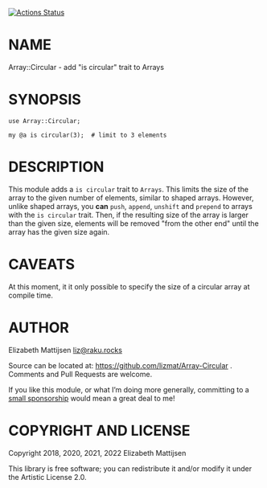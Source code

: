 [![Actions Status](https://github.com/lizmat/Array-Circular/workflows/test/badge.svg)](https://github.com/lizmat/Array-Circular/actions)

NAME
====

Array::Circular - add "is circular" trait to Arrays

SYNOPSIS
========

    use Array::Circular;

    my @a is circular(3);  # limit to 3 elements

DESCRIPTION
===========

This module adds a `is circular` trait to `Arrays`. This limits the size of the array to the given number of elements, similar to shaped arrays. However, unlike shaped arrays, you **can** `push`, `append`, `unshift` and `prepend` to arrays with the `is circular` trait. Then, if the resulting size of the array is larger than the given size, elements will be removed "from the other end" until the array has the given size again.

CAVEATS
=======

At this moment, it it only possible to specify the size of a circular array at compile time.

AUTHOR
======

Elizabeth Mattijsen <liz@raku.rocks>

Source can be located at: https://github.com/lizmat/Array-Circular . Comments and Pull Requests are welcome.

If you like this module, or what I’m doing more generally, committing to a [small sponsorship](https://github.com/sponsors/lizmat/) would mean a great deal to me!

COPYRIGHT AND LICENSE
=====================

Copyright 2018, 2020, 2021, 2022 Elizabeth Mattijsen

This library is free software; you can redistribute it and/or modify it under the Artistic License 2.0.

